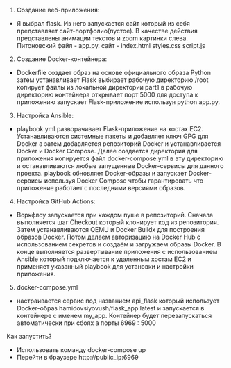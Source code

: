 1. Создание веб-приложения:
- Я выбрал flask. Из него запускается сайт который из себя представляет сайт-портфолио(пустое). В качестве действия представлены анимации текстов и zoom картинки слева. Питоновский файл - app.py. сайт - index.html styles.css script.js
    
2. Создание Docker-контейнера:
- Dockerfile создает образ на основе официального образа Python затем устанавливает Flask
выбирает рабочую директорию /root копирует файлы из локальной директории part1 в рабочую директорию контейнера
открывает порт 5000 для доступа к приложению запускает Flask-приложение используя python app.py.

3. Настройка Ansible:
- playbook.yml разворачивает Flask-приложение на хостах EC2. Устанавливаются системные пакеты и добавляет ключ GPG для Docker а затем добавляется репозиторий Docker и устанавливается
Docker и Docker Compose. Далее создается директория для приложения копируется файл docker-compose.yml
в эту директорию и останавливаются любые запущенные Docker-сервисы для данного проекта.
playbook обновляет Docker-образы и запускает Docker-сервисы
используя Docker Compose чтобы гарантировать что приложение работает с последними версиями образов.

4. Настройка GitHub Actions:
- Воркфлоу запускается при каждом пуше в репозиторий. Сначала выполняется шаг Checkout который клонирует код из репозитория.
Затем устанавливаются QEMU и Docker Buildx для построения образов Docker. Потом делаем авторизацию на Docker Hub с использованием секретов
и создаём и загружаем образы Docker. В конце выполняется развертывание приложения с использованием Ansible
который подключается к удаленным хостам EC2 и применяет указанный playbook для установки и настройки приложения.

5. docker-compose.yml
- настраивается сервис под названием api_flask
который использует Docker-образ hamidovsiyovush/flask_app:latest
и запускается в контейнере с именем my_app.
Контейнер будет перезапускаться автоматически при сбоях а порты 6969 : 5000

Как запустить?
- Использовать команду docker-compose up
- Перейти в браузере http://public_ip:6969
